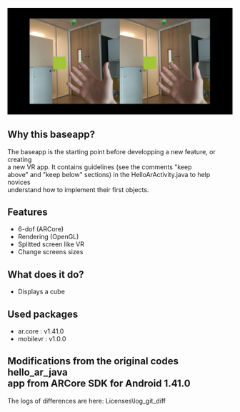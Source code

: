 ![screenshot](/screenshots/baseapp_screenshot.jpg)

## Why this baseapp?
The baseapp is the starting point before developping a new feature, or creating<br>
a new VR app. It contains guidelines (see the comments "keep<br>
above" and "keep below" sections) in the HelloArActivity.java to help novices<br>
understand how to implement their first objects.

## Features
- 6-dof (ARCore)
- Rendering (OpenGL)
- Splitted screen like VR
- Change screens sizes

## What does it do?
- Displays a cube

## Used packages
- ar.core : v1.41.0
- mobilevr : v1.0.0

## Modifications from the original codes hello_ar_java<br>app from ARCore SDK for Android 1.41.0
The logs of differences are here:
Licenses\log_git_diff
